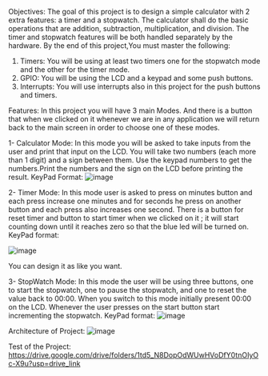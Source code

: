 Objectives:
The goal of this project is to design a simple calculator with 2 extra features: a timer and a stopwatch. The calculator shall do the basic operations that are addition, subtraction, multiplication, and division. The timer and stopwatch features will be both handled separately by the hardware. 
By the end of this project,You must master the following: 
1. Timers: You will be using at least two timers one for the stopwatch mode and the other for the timer mode. 
2. GPIO: You will be using the LCD and a keypad and some push buttons. 
3. Interrupts: You will use interrupts also in this project for the push buttons and timers.


Features:
In this project you will have 3 main Modes. And there is a button that when we clicked on it whenever we are in any application we will return back to the main screen in order to choose one of these modes.

1- Calculator Mode:
In this mode you will be asked to take inputs from the user and print that input on the LCD. You will take two numbers (each more than 1 digit) and a sign between them. Use the keypad numbers to get the numbers.Print the numbers and the sign on the LCD before printing the result.
KeyPad Format:
![image](https://github.com/user-attachments/assets/c482b4b8-b5b0-477b-9e11-cd60632c5452)

2- Timer Mode:
In this mode user is asked to press on minutes button and each press increase one minutes and for seconds he press on another button and each press also increases one second. There is a button for reset timer and button to start timer when we clicked on it ; it will start counting down until it reaches zero so that the blue led will be turned on.
KeyPad format:

![image](https://github.com/user-attachments/assets/e3d21be3-597d-425e-a4da-1feb7aeec19c)

 
You can design it as like you want.


3- StopWatch Mode:
In this mode the user will be using three buttons, one to start the stopwatch, one to pause the stopwatch, and one to reset the value back to 00:00. When you switch to this mode initially present 00:00 on the LCD. Whenever the user presses on the start button start incrementing the stopwatch.
KeyPad format:
 ![image](https://github.com/user-attachments/assets/12eaef9c-31dc-42c4-9e29-cf0cae216f63)


Architecture of Project:
![image](https://github.com/user-attachments/assets/484c869c-2e52-4f32-9734-3e362499829f)
 

Test of the Project:
https://drive.google.com/drive/folders/1td5_N8DopOdWUwHVoDfY0tnOIyOc-X9u?usp=drive_link
